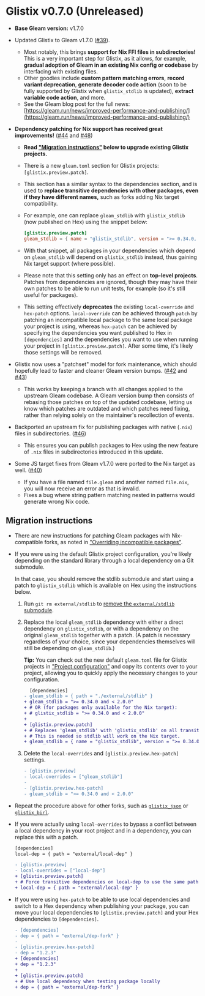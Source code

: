 # Glistix v0.7.0 (Unreleased)

- **Base Gleam version:** v1.7.0

- Updated Glistix to Gleam v1.7.0 ([#39](https://github.com/Glistix/glistix/pull/39)).
  - Most notably, this brings **support for Nix FFI files in subdirectories!** This is a very important step for Glistix, as it allows, for example, **gradual adoption of Gleam in an existing Nix config or codebase** by interfacing with existing files.
  - Other goodies include **custom pattern matching errors**, **record variant deprecation**, **generate decoder code action** (soon to be fully supported by Glistix when `glistix_stdlib` is updated), **extract variable code action**, and more.
  - See the Gleam blog post for the full news: [https://gleam.run/news/improved-performance-and-publishing/](https://gleam.run/news/improved-performance-and-publishing/)

- **Dependency patching for Nix support has received great improvements!** ([#44](https://github.com/Glistix/glistix/pull/44) and [#48](https://github.com/Glistix/glistix/pull/48))
  - **Read ["Migration instructions"](#migration-instructions) below to upgrade existing Glistix projects.**
  - There is a new `gleam.toml` section for Glistix projects: `[glistix.preview.patch]`.
  - This section has a similar syntax to the dependencies section, and is used to **replace transitive dependencies with other packages, even if they have different names,** such as forks adding Nix target compatibility.
  - For example, one can replace `gleam_stdlib` with `glistix_stdlib` (now published on Hex) using the snippet below:
    ```toml
    [glistix.preview.patch]
    gleam_stdlib = { name = "glistix_stdlib", version = ">= 0.34.0, < 2.0.0" }
    ```

  - With that snippet, all packages in your dependencies which depend on `gleam_stdlib` will depend on `glistix_stdlib` instead, thus gaining Nix target support (where possible).
  - Please note that this setting only has an effect on **top-level projects**. Patches from dependencies are ignored, though they may have their own patches to be able to run unit tests, for example (so it's still useful for packages).
  - This setting effectively **deprecates** the existing `local-override` and `hex-patch` options. `local-override` can be achieved through `patch` by patching an incompatible local package to the same local package your project is using, whereas `hex-patch` can be achieved by specifying the dependencies you want published to Hex in `[dependencies]` and the dependencies you want to use when running your project in `[glistix.preview.patch]`. After some time, it's likely those settings will be removed.

- Glistix now uses a "patchset" model for fork maintenance, which should hopefully lead to faster and cleaner Gleam version bumps. ([#42](https://github.com/Glistix/glistix/issues/42) and [#43](https://github.com/Glistix/glistix/pull/43))
  - This works by keeping a branch with all changes applied to the upstream Gleam codebase. A Gleam version bump then consists of rebasing those patches on top of the updated codebase, letting us know which patches are outdated and which patches need fixing, rather than relying solely on the maintainer's recollection of events.

- Backported an upstream fix for publishing packages with native (`.nix`) files in subdirectories. ([#46](https://github.com/Glistix/glistix/pull/46))
  - This ensures you can publish packages to Hex using the new feature of `.nix` files in subdirectories introduced in this update.

- Some JS target fixes from Gleam v1.7.0 were ported to the Nix target as well. ([#40](https://github.com/Glistix/glistix/pull/40))
  - If you have a file named `file.gleam` and another named `file.nix`, you will now receive an error as that is invalid.
  - Fixes a bug where string pattern matching nested in patterns would generate wrong Nix code.

## Migration instructions

- There are new instructions for patching Gleam packages with Nix-compatible forks, as noted in ["Overriding incompatible packages"](../../recipes/overriding-packages.md).

- If you were using the default Glistix project configuration, you're likely depending on the standard library through a local dependency on a Git submodule.

  In that case, you should remove the stdlib submodule and start using a patch to `glistix_stdlib` which is available on Hex using the instructions below.

  1. Run `git rm external/stdlib` to [remove the `external/stdlib` submodule](https://stackoverflow.com/questions/1260748/how-do-i-remove-a-submodule).
  2. Replace the local `gleam_stdlib` dependency with either a direct dependency on `glistix_stdlib`, or with a dependency on the original `gleam_stdlib` together with a patch. (A patch is necessary regardless of your choice, since your dependencies themselves will still be depending on `gleam_stdlib`.)

      <div class="warning">

      **Tip:** You can check out the new default `gleam.toml` file for Glistix projects in ["Project configuration"](../../using-compiler/project-configuration.md) and copy its contents over to your project, allowing you to quickly apply the necessary changes to your configuration.

      </div>

      ```diff
        [dependencies]
      - gleam_stdlib = { path = "./external/stdlib" }
      + gleam_stdlib = ">= 0.34.0 and < 2.0.0"
      + # OR (for packages only available for the Nix target):
      + # glistix_stdlib = ">= 0.34.0 and < 2.0.0"
      +
      + [glistix.preview.patch]
      + # Replaces 'gleam_stdlib' with 'glistix_stdlib' on all transitive dependencies.
      + # This is needed so stdlib will work on the Nix target.
      + gleam_stdlib = { name = "glistix_stdlib", version = ">= 0.34.0 and < 2.0.0" }
      ```

  3. Delete the `local-overrides` and `[glistix.preview.hex-patch]` settings.

      ```diff
      - [glistix.preview]
      - local-overrides = ["gleam_stdlib"]
      -
      - [glistix.preview.hex-patch]
      - gleam_stdlib = ">= 0.34.0 and < 2.0.0"
      ```

- Repeat the procedure above for other forks, such as [`glistix_json`](https://github.com/glistix/json) or [`glistix_birl`](https://github.com/glistix/birl).

- If you were actually using `local-overrides` to bypass a conflict between a local dependency in your root project and in a dependency, you can replace this with a patch.

  ```diff
  [dependencies]
  local-dep = { path = "external/local-dep" }

  - [glistix.preview]
  - local-overrides = ["local-dep"]
  + [glistix.preview.patch]
  + # Force transitive dependencies on local-dep to use the same path
  + local-dep = { path = "external/local-dep" }
  ```

- If you were using `hex-patch` to be able to use local dependencies and switch to a Hex dependency when publishing your package, you can move your local dependencies to `[glistix.preview.patch]` and your Hex dependencies to `[dependencies]`.

  ```diff
  - [dependencies]
  - dep = { path = "external/dep-fork" }
  -
  - [glistix.preview.hex-patch]
  - dep = "1.2.3"
  + [dependencies]
  + dep = "1.2.3"
  +
  + [glistix.preview.patch]
  + # Use local dependency when testing package locally
  + dep = { path = "external/dep-fork" }
  ```
